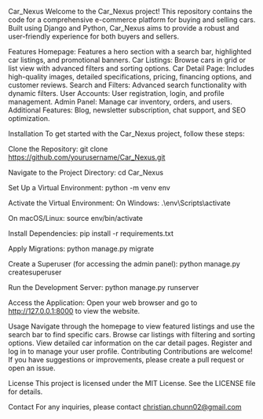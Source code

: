 Car_Nexus
Welcome to the Car_Nexus project! This repository contains the code for a comprehensive e-commerce platform for buying and selling cars. Built using Django and Python, Car_Nexus aims to provide a robust and user-friendly experience for both buyers and sellers.

Features
Homepage: Features a hero section with a search bar, highlighted car listings, and promotional banners.
Car Listings: Browse cars in grid or list view with advanced filters and sorting options.
Car Detail Page: Includes high-quality images, detailed specifications, pricing, financing options, and customer reviews.
Search and Filters: Advanced search functionality with dynamic filters.
User Accounts: User registration, login, and profile management.
Admin Panel: Manage car inventory, orders, and users.
Additional Features: Blog, newsletter subscription, chat support, and SEO optimization.

Installation
To get started with the Car_Nexus project, follow these steps:

Clone the Repository:
git clone https://github.com/yourusername/Car_Nexus.git


Navigate to the Project Directory:
cd Car_Nexus


Set Up a Virtual Environment:
python -m venv env


Activate the Virtual Environment:
On Windows:
.\env\Scripts\activate

On macOS/Linux:
source env/bin/activate


Install Dependencies:
pip install -r requirements.txt


Apply Migrations:
python manage.py migrate

Create a Superuser (for accessing the admin panel):
python manage.py createsuperuser


Run the Development Server:
python manage.py runserver


Access the Application:
Open your web browser and go to http://127.0.0.1:8000 to view the website.

Usage
Navigate through the homepage to view featured listings and use the search bar to find specific cars.
Browse car listings with filtering and sorting options.
View detailed car information on the car detail pages.
Register and log in to manage your user profile.
Contributing
Contributions are welcome! If you have suggestions or improvements, please create a pull request or open an issue.

License
This project is licensed under the MIT License. See the LICENSE file for details.

Contact
For any inquiries, please contact christian.chunn02@gmail.com

